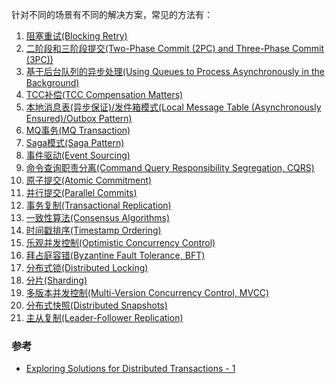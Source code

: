 针对不同的场景有不同的解决方案，常见的方法有：

1. [阻塞重试(Blocking Retry)]()
2. [二阶段和三阶段提交(Two-Phase Commit (2PC) and Three-Phase Commit (3PC))]()
3. [基于后台队列的异步处理(Using Queues to Process Asynchronously in the Background)]()
4. [TCC补偿(TCC Compensation Matters)]()
5. [本地消息表(异步保证)/发件箱模式(Local Message Table (Asynchronously Ensured)/Outbox Pattern)]()
6. [MQ事务(MQ Transaction)]()
7. [Saga模式(Saga Pattern)]()
8. [事件驱动(Event Sourcing)]()
9. [命令查询职责分离(Command Query Responsibility Segregation, CQRS)]()
10. [原子提交(Atomic Commitment)]()
11. [并行提交(Parallel Commits)]()
12. [事务复制(Transactional Replication)]()
13. [一致性算法(Consensus Algorithms)]()
14. [时间戳排序(Timestamp Ordering)]()
15. [乐观并发控制(Optimistic Concurrency Control)]()
16. [拜占庭容错(Byzantine Fault Tolerance, BFT)]()
17. [分布式锁(Distributed Locking)]()
18. [分片(Sharding)]()
19. [多版本并发控制(Multi-Version Concurrency Control, MVCC)]()
20. [分布式快照(Distributed Snapshots)]()
21. [主从复制(Leader-Follower Replication)]()

### 参考

- [Exploring Solutions for Distributed Transactions - 1](https://medium.com/thedevproject/exploring-solutions-for-distributed-transactions-1-15853eebc114)